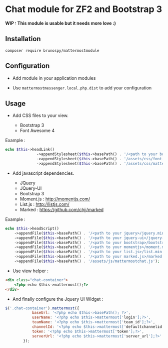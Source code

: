 # Chat module for ZF2 and Bootstrap 3

**WIP : This module is usable but it needs more love :)**

## Installation

```composer require brunospy/mattermostmodule```

## Configuration

* Add module in your application modules

* Use ```mattermostmessenger.local.php.dist``` to add your configuration

## Usage

* Add CSS files to your view. 

  - Bootstrap 3
  - Font Awesome 4 

Example : 

```php
echo $this->headLink()
              ->appendStylesheet($this->basePath() . '/<path to your bootstrap>/bootstrap.min.css')
              ->appendStylesheet($this->basePath() . '/assets/css/font-awesome.min.css')
              ->appendStylesheet($this->basePath() . '/assets/css/mattermostchat.css');

```

* Add javascript dependencies. 

  - JQuery
  - JQuery-UI
  - Bootstrap 3
  - Moment.js : http://momentjs.com/
  - List.js : http://listjs.com/
  - Marked : https://github.com/chjj/marked

Example :

```php
echo $this->headScript()
    ->appendFile($this->basePath() . '/<path to your jquery>/jquery.min.js')
    ->appendFile($this->basePath() . '/<path to your jquery-ui>/jquery-ui.min.js')
    ->appendFile($this->basePath() . '/<path to your bootstrap>/bootstrap.min.js')
    ->appendFile($this->basePath() . '/<path to your momentjs>/moment.min.js')
    ->appendFile($this->basePath() . '/<path to your list.js>/list.min.js')
    ->appendFile($this->basePath() . '/<path to your marked.js>/marked.min.js')
    ->appendFile($this->basePath() . '/assets/js/mattermostchat.js');
```
 
* Use view helper :
```html
<div class="chat-container">
    <?php echo $this->mattermost();?>
</div>
```

* And finally configure the Jquery UI Widget :
```javascript
$('.chat-container').mattermost({
            baseUrl: '<?php echo $this->basePath(); ?>',
            userName: '<?php echo $this->mattermost['login'];?>',
            teamName: '<?php echo $this->mattermost['team_id'];?>',
            channelId: '<?php echo $this->mattermost['defaultchannelid'];?>',
            token: '<?php echo $this->mattermost['token'];?>',
            serverUrl: '<?php echo $this->mattermost['server_url'];?>'
        });
```